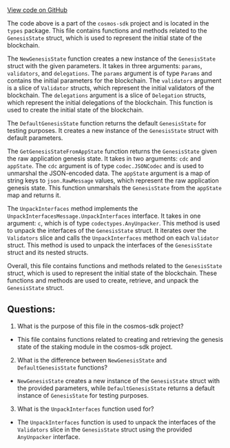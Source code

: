 [View code on GitHub](https://github.com/cosmos/cosmos-sdk.git/x/staking/types/genesis.go)

The code above is a part of the `cosmos-sdk` project and is located in the `types` package. This file contains functions and methods related to the `GenesisState` struct, which is used to represent the initial state of the blockchain. 

The `NewGenesisState` function creates a new instance of the `GenesisState` struct with the given parameters. It takes in three arguments: `params`, `validators`, and `delegations`. The `params` argument is of type `Params` and contains the initial parameters for the blockchain. The `validators` argument is a slice of `Validator` structs, which represent the initial validators of the blockchain. The `delegations` argument is a slice of `Delegation` structs, which represent the initial delegations of the blockchain. This function is used to create the initial state of the blockchain.

The `DefaultGenesisState` function returns the default `GenesisState` for testing purposes. It creates a new instance of the `GenesisState` struct with default parameters.

The `GetGenesisStateFromAppState` function returns the `GenesisState` given the raw application genesis state. It takes in two arguments: `cdc` and `appState`. The `cdc` argument is of type `codec.JSONCodec` and is used to unmarshal the JSON-encoded data. The `appState` argument is a map of string keys to `json.RawMessage` values, which represent the raw application genesis state. This function unmarshals the `GenesisState` from the `appState` map and returns it.

The `UnpackInterfaces` method implements the `UnpackInterfacesMessage.UnpackInterfaces` interface. It takes in one argument: `c`, which is of type `codectypes.AnyUnpacker`. This method is used to unpack the interfaces of the `GenesisState` struct. It iterates over the `Validators` slice and calls the `UnpackInterfaces` method on each `Validator` struct. This method is used to unpack the interfaces of the `GenesisState` struct and its nested structs.

Overall, this file contains functions and methods related to the `GenesisState` struct, which is used to represent the initial state of the blockchain. These functions and methods are used to create, retrieve, and unpack the `GenesisState` struct.
## Questions: 
 1. What is the purpose of this file in the cosmos-sdk project?
- This file contains functions related to creating and retrieving the genesis state of the staking module in the cosmos-sdk project.

2. What is the difference between `NewGenesisState` and `DefaultGenesisState` functions?
- `NewGenesisState` creates a new instance of the `GenesisState` struct with the provided parameters, while `DefaultGenesisState` returns a default instance of `GenesisState` for testing purposes.

3. What is the `UnpackInterfaces` function used for?
- The `UnpackInterfaces` function is used to unpack the interfaces of the `Validators` slice in the `GenesisState` struct using the provided `AnyUnpacker` interface.